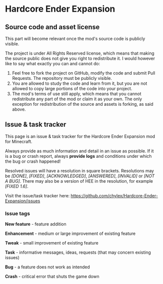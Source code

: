 Hardcore Ender Expansion
========================

## Source code and asset license

This part will become relevant once the mod's source code is publicly visible.

The project is under All Rights Reserved license, which means that making the source public does not give you right to redistribute it. I would however like to say what exactly you can and cannot do:

1. Feel free to fork the project on GitHub, modify the code and submit Pull Requests. The repository must be publicly visible.
2. You are allowed to study the code and learn from it, but you are not allowed to copy large portions of the code into your project.
3. The mod's terms of use still apply, which means that you cannot redistribute any part of the mod or claim it as your own. The only exception for redistribution of the source and assets is forking, as said above.

## Issue & task tracker

This page is an issue & task tracker for the Hardcore Ender Expansion mod for Minecraft.

Always provide as much information and detail in an issue as possible. If it is a bug or crash report, always **provide logs** and conditions under which the bug or crash happened!

Resolved issues will have a resolution in square brackets. Resolutions may be *[DONE]*, *[FIXED]*, *[ACKNOWLEDGED]*, *[ANSWERED]*, *[INVALID]* or *[NOT A BUG]*. There may also be a version of HEE in the resolution, for example *[FIXED 1.6]*.

Visit the issue/task tracker here: https://github.com/chylex/Hardcore-Ender-Expansion/issues

### Issue tags

**New feature** - feature addition

**Enhancement** - medium or large improvement of existing feature

**Tweak** - small improvement of existing feature

**Task** - informative messages, ideas, requests (that may concern existing issues)

**Bug** - a feature does not work as intended

**Crash** - critical error that shuts the game down
